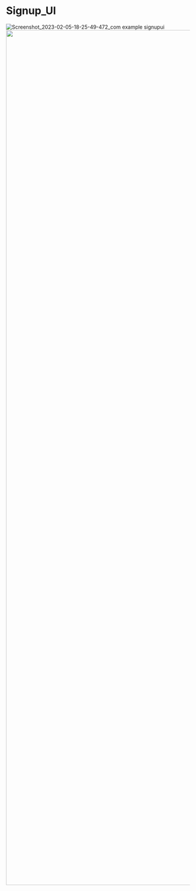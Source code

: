 # Signup_UI

![Screenshot_2023-02-05-18-25-49-472_com example signupui](https://user-images.githubusercontent.com/91935812/216820734-2e46f7ec-7b96-43aa-a150-47a3d9f86404.jpg)
<img src="https://user-images.githubusercontent.com/91935812/216820734-2e46f7ec-7b96-43aa-a150-47a3d9f86404.jpg" height="2340" width="1080" >
